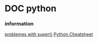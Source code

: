 # DOC python


### information

[problemes with super()](https://thingspython.wordpress.com/2010/09/27/another-super-wrinkle-raising-typeerror/)
[Python Cheatsheet](https://gto76.github.io/)
